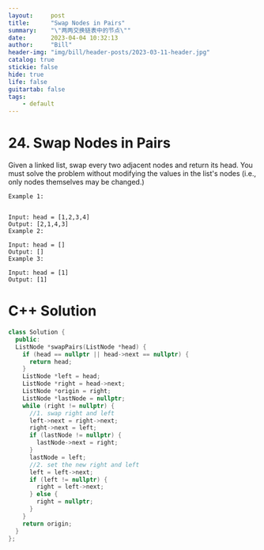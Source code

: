 ```yaml
---
layout:     post
title:      "Swap Nodes in Pairs"
summary:    "\"两两交换链表中的节点\""
date:       2023-04-04 10:32:13
author:     "Bill"
header-img: "img/bill/header-posts/2023-03-11-header.jpg"
catalog: true
stickie: false
hide: true
life: false
guitartab: false
tags:
    - default
---
```


# 24. Swap Nodes in Pairs

Given a linked list, swap every two adjacent nodes and return its head. You must solve the problem without modifying the values in the list's nodes (i.e., only nodes themselves may be changed.)

```
Example 1:


Input: head = [1,2,3,4]
Output: [2,1,4,3]
Example 2:

Input: head = []
Output: []
Example 3:

Input: head = [1]
Output: [1]
```

# C++ Solution


```c++
class Solution {
  public:
  ListNode *swapPairs(ListNode *head) {
    if (head == nullptr || head->next == nullptr) {
      return head;
    }
    ListNode *left = head;
    ListNode *right = head->next;
    ListNode *origin = right;
    ListNode *lastNode = nullptr;
    while (right != nullptr) {
      //1. swap right and left
      left->next = right->next;
      right->next = left;
      if (lastNode != nullptr) {
        lastNode->next = right;
      }
      lastNode = left;
      //2. set the new right and left
      left = left->next;
      if (left != nullptr) {
        right = left->next;
      } else {
        right = nullptr;
      }
    }
    return origin;
  }
};


```
